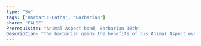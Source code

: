 ```yaml
---
type: "Su"
tags: ['Barbaric-Paths', 'Barbarian']
share: "FALSE"
Prerequisite: "Animal Aspect bond, Barbarian 10th"
Description: "The barbarian gains the benefits of his Animal Aspect even while he is not raging. In addition he gains the benefits of any Barbaric Paths with Animal Aspect as a prerequisite that require him to be raging even while he is not raging."
---
```

